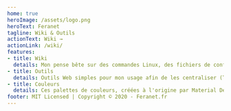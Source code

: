 ```yaml
---
home: true
heroImage: /assets/logo.png
heroText: Feranet
tagline: Wiki & Outils
actionText: Wiki →
actionLink: /wiki/
features:
- title: Wiki
  details: Mon pense bête sur des commandes Linux, des fichiers de configuration, des logiciels, etc ...
- title: Outils
  details: Outils Web simples pour mon usage afin de les centraliser (Test de Débit, Afficher son adresse IP)
- title: Couleurs
  details: Ces palettes de couleurs, créées à l'origine par Material Design en 2014, sont composées de couleurs conçues pour fonctionner harmonieusement ensemble, et peuvent être utilisées pour développer
footer: MIT Licensed | Copyright © 2020 - Feranet.fr
---
```

